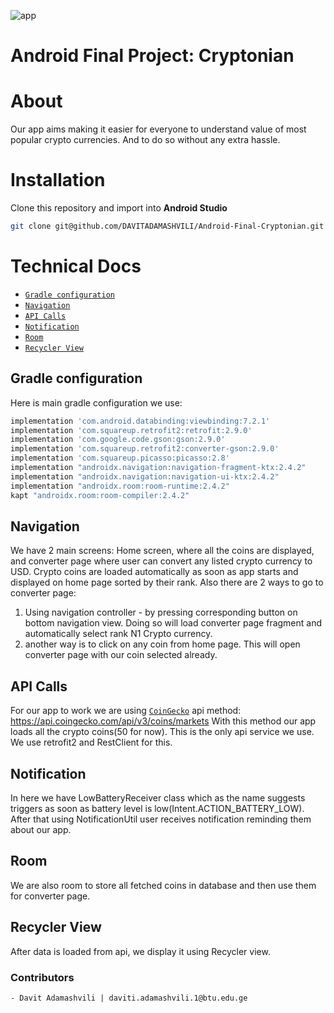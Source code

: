 ![app](https://i.imgur.com/oA8E8nv.png)
# Android Final Project: Cryptonian

# About
Our app aims making it easier for everyone to understand value of most popular crypto currencies. And to do so without any extra hassle.

# Installation
Clone this repository and import into **Android Studio**
```bash
git clone git@github.com/DAVITADAMASHVILI/Android-Final-Cryptonian.git
```

# Technical Docs
- [`Gradle configuration`](#gradle-configuration)
- [`Navigation`](#navigation)
- [`API Calls`](#api-calls)
- [`Notification`](#notification)
- [`Room`](#room)
- [`Recycler View`](#recycler-view)


## Gradle configuration
   Here is main gradle configuration we use:
```bash
implementation 'com.android.databinding:viewbinding:7.2.1'
implementation 'com.squareup.retrofit2:retrofit:2.9.0'
implementation 'com.google.code.gson:gson:2.9.0'
implementation 'com.squareup.retrofit2:converter-gson:2.9.0'
implementation 'com.squareup.picasso:picasso:2.8'
implementation "androidx.navigation:navigation-fragment-ktx:2.4.2"
implementation "androidx.navigation:navigation-ui-ktx:2.4.2"
implementation "androidx.room:room-runtime:2.4.2"
kapt "androidx.room:room-compiler:2.4.2"
```
## Navigation
  We have 2 main screens: Home screen, where all the coins are displayed, and converter page where user can convert any listed crypto currency to USD.
  Crypto coins are loaded automatically as soon as app starts and displayed on home page sorted by their rank. Also there are 2 ways to go to converter page:
  1) Using navigation controller - by pressing corresponding button on bottom navigation view. Doing so will load converter page fragment and automatically select 
     rank N1 Crypto currency.
  2) another way is to click on any coin from home page. This will open converter page with our coin selected already.

## API Calls
  For our app to work we are using [`CoinGecko`](https://www.coingecko.com/en/api/documentation) api method: https://api.coingecko.com/api/v3/coins/markets
  With this method our app loads all the crypto coins(50 for now). This is the only api service we use. We use retrofit2 and RestClient for this.
  
## Notification
   In here we have LowBatteryReceiver class which as the name suggests triggers as soon as battery level is low(Intent.ACTION_BATTERY_LOW). After that using 
   NotificationUtil user receives notification reminding them about our app.

## Room
   We are also room to store all fetched coins in database and then use them for converter page.
   
## Recycler View
   After data is loaded from api, we display it using Recycler view.

### Contributors
	- Davit Adamashvili | daviti.adamashvili.1@btu.edu.ge

